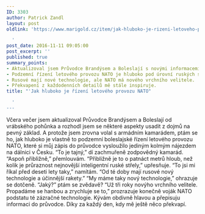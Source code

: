 ```yaml
---
ID: 3303
author: Patrick Zandl
layout: post
oldlink: 'https://www.marigold.cz/item/jak-hluboko-je-rizeni-letoveho-provozu-nato

  '
post_date: 2016-11-11 09:05:00
post_excerpt: ''
published: true
summary_points:
- Aktualizoval jsem Průvodce Brandýsem a Boleslají s novými informacemi.
- Podzemní řízení letového provozu NATO je hluboko pod úrovní ruských střel.
- Rusové mají nové technologie, ale NATO má nového vrchního velitele.
- Překvapení z každodenních detailů mě stále inspiruje.
title: "'Jak hluboko je řízení letového provozu NATO"

  '
---
```


Včera večer jsem aktualizoval Průvodce Brandýsem a Boleslají od vrábského pohůnka a rozhodl jsem se některé aspekty usadit z dojmů na pevný základ. A protože jsem zrovna volal s armádním kamarádem, ptám se ho, jak hluboko je vlastně to podzemní boleslajské řízení letového provozu NATO, které si můj zápis do průvodce vysloužilo jediným kolmým nájezdem na dálnici v Česku. 
“To je tajný,” dí zachmuřeně zodpovědný kamarád. 
“Aspoň přibližně,” přemlouvám. 
“Přibližně je to o patnáct metrů hloub, než kolik je průraznost nejnovější inteligentní ruské střely,” upřesňuje.
“To jsi mi říkal před deseti lety taky,” namítám. “Od té doby mají rusové nový technologie a účinnější rakety.”
“My máme taky nový technologie,” ohrazuje se dotčeně. 
“Jaký?” ptám se zvědavě?
“Už tři roky novýho vrchního velitele. Propadáme se hanbou a zrychluje se to,” prozrazuje konečně voják NATO podstatu té zázračné technologie. 
Kývám obdivně hlavou a přepisuju informaci do průvodce. 
Díky za každý den, kdy mě ještě něco překvapí.